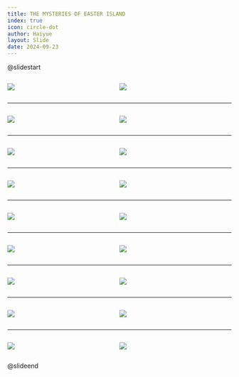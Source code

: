 ```yaml
---
title: THE MYSTERIES OF EASTER ISLAND
index: true
icon: circle-dot
author: Haiyue
layout: Slide
date: 2024-09-23
---
```

 
@slidestart

<div style="display:flex">
<div style="flex:1">

![](/reading/english/Level-M/THE%20MYSTERIES%20OF%20EASTER%20ISLAND/001.webp)
</div>
<div style="flex:1">

![](/reading/english/Level-M/THE%20MYSTERIES%20OF%20EASTER%20ISLAND/002.webp)
</div>
</div>

---

<div style="display:flex">
<div style="flex:1">

![](/reading/english/Level-M/THE%20MYSTERIES%20OF%20EASTER%20ISLAND/003.webp)
</div>
<div style="flex:1">

![](/reading/english/Level-M/THE%20MYSTERIES%20OF%20EASTER%20ISLAND/004.webp)
</div>
</div>

---

<div style="display:flex">
<div style="flex:1">

![](/reading/english/Level-M/THE%20MYSTERIES%20OF%20EASTER%20ISLAND/005.webp)
</div>
<div style="flex:1">

![](/reading/english/Level-M/THE%20MYSTERIES%20OF%20EASTER%20ISLAND/006.webp)
</div>
</div>

---

<div style="display:flex">
<div style="flex:1">

![](/reading/english/Level-M/THE%20MYSTERIES%20OF%20EASTER%20ISLAND/007.webp)
</div>
<div style="flex:1">

![](/reading/english/Level-M/THE%20MYSTERIES%20OF%20EASTER%20ISLAND/008.webp)
</div>
</div>

---

<div style="display:flex">
<div style="flex:1">

![](/reading/english/Level-M/THE%20MYSTERIES%20OF%20EASTER%20ISLAND/009.webp)
</div>
<div style="flex:1">

![](/reading/english/Level-M/THE%20MYSTERIES%20OF%20EASTER%20ISLAND/010.webp)
</div>
</div>

---

<div style="display:flex">
<div style="flex:1">

![](/reading/english/Level-M/THE%20MYSTERIES%20OF%20EASTER%20ISLAND/011.webp)
</div>
<div style="flex:1">

![](/reading/english/Level-M/THE%20MYSTERIES%20OF%20EASTER%20ISLAND/012.webp)
</div>
</div>

---

<div style="display:flex">
<div style="flex:1">

![](/reading/english/Level-M/THE%20MYSTERIES%20OF%20EASTER%20ISLAND/013.webp)
</div>
<div style="flex:1">

![](/reading/english/Level-M/THE%20MYSTERIES%20OF%20EASTER%20ISLAND/014.webp)
</div>
</div>

---

<div style="display:flex">
<div style="flex:1">

![](/reading/english/Level-M/THE%20MYSTERIES%20OF%20EASTER%20ISLAND/015.webp)
</div>
<div style="flex:1">

![](/reading/english/Level-M/THE%20MYSTERIES%20OF%20EASTER%20ISLAND/016.webp)
</div>
</div>

---

<div style="display:flex">
<div style="flex:1">

![](/reading/english/Level-M/THE%20MYSTERIES%20OF%20EASTER%20ISLAND/017.webp)
</div>
<div style="flex:1">

![](/reading/english/Level-M/THE%20MYSTERIES%20OF%20EASTER%20ISLAND/018.webp)
</div>
</div>

@slideend